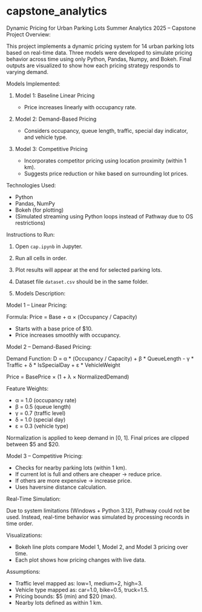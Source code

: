# capstone_analytics
Dynamic Pricing for Urban Parking Lots
Summer Analytics 2025 – Capstone Project
Overview:

This project implements a dynamic pricing system for 14 urban parking lots based on real-time data.
Three models were developed to simulate pricing behavior across time using only Python, Pandas, Numpy,
and Bokeh. Final outputs are visualized to show how each pricing strategy responds to varying demand.

Models Implemented:

1. Model 1: Baseline Linear Pricing
   - Price increases linearly with occupancy rate.

2. Model 2: Demand-Based Pricing
   - Considers occupancy, queue length, traffic, special day indicator, and vehicle type.

3. Model 3: Competitive Pricing
   - Incorporates competitor pricing using location proximity (within 1 km).
   - Suggests price reduction or hike based on surrounding lot prices.

Technologies Used:

- Python
- Pandas, NumPy
- Bokeh (for plotting)
- (Simulated streaming using Python loops instead of Pathway due to OS restrictions)

Instructions to Run:

1. Open `cap.ipynb` in Jupyter.
2. Run all cells in order.
3. Plot results will appear at the end for selected parking lots.
4. Dataset file `dataset.csv` should be in the same folder.

5. Models Description:



Model 1 – Linear Pricing:

Formula: Price = Base + α × (Occupancy / Capacity)
- Starts with a base price of $10.
- Price increases smoothly with occupancy.

Model 2 – Demand-Based Pricing:

Demand Function:
D = α * (Occupancy / Capacity) + β * QueueLength - γ * Traffic + δ * IsSpecialDay + ε * VehicleWeight

Price = BasePrice × (1 + λ × NormalizedDemand)

Feature Weights:
- α = 1.0 (occupancy rate)
- β = 0.5 (queue length)
- γ = 0.7 (traffic level)
- δ = 1.0 (special day)
- ε = 0.3 (vehicle type)

Normalization is applied to keep demand in [0, 1].
Final prices are clipped between $5 and $20.

Model 3 – Competitive Pricing:

- Checks for nearby parking lots (within 1 km).
- If current lot is full and others are cheaper → reduce price.
- If others are more expensive → increase price.
- Uses haversine distance calculation.

Real-Time Simulation:

Due to system limitations (Windows + Python 3.12), Pathway could not be used.
Instead, real-time behavior was simulated by processing records in time order.

Visualizations:

- Bokeh line plots compare Model 1, Model 2, and Model 3 pricing over time.
- Each plot shows how pricing changes with live data.

Assumptions:

- Traffic level mapped as: low=1, medium=2, high=3.
- Vehicle type mapped as: car=1.0, bike=0.5, truck=1.5.
- Pricing bounds: $5 (min) and $20 (max).
- Nearby lots defined as within 1 km.

